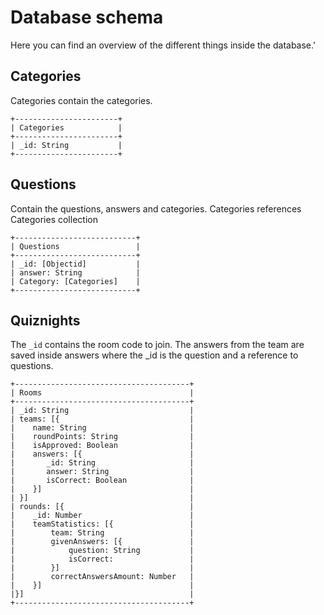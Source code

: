 # Database schema
Here you can find an overview of the different things inside the database.'

## Categories
Categories contain the categories.
```text
+-----------------------+
| Categories            |
+-----------------------+
| _id: String           |
+-----------------------+
```

## Questions
Contain the questions, answers and categories. Categories references Categories collection
```text
+---------------------------+
| Questions                 |
+---------------------------+
| _id: [Objectid]           |
| answer: String            |
| Category: [Categories]    |
+---------------------------+
```

## Quiznights
The ``_id`` contains the room code to join. The answers from the team are saved inside answers where the _id is the question and a reference to questions.
```text
+---------------------------------------+
| Rooms                                 |
+---------------------------------------+
| _id: String                           |
| teams: [{                             |
|    name: String                       |
|    roundPoints: String                |
|    isApproved: Boolean                |
|    answers: [{                        |
|       _id: String                     |
|       answer: String                  |
|       isCorrect: Boolean              |
|    }]                                 |
| }]                                    |
| rounds: [{                            |
|    _id: Number                        |
|    teamStatistics: [{                 |
|        team: String                   |
|        givenAnswers: [{               |
|            question: String           |
|            isCorrect:                 |
|        }]                             |
|        correctAnswersAmount: Number   |
|    }]                                 |
|}]                                     |
+---------------------------------------+